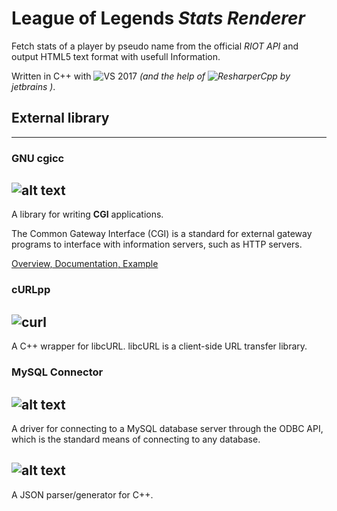 # League of Legends *Stats Renderer*

Fetch stats of a player by pseudo name 
from the official *RIOT API* and output 
HTML5 text format with usefull Information.

Written in C++ with ![VS 2017](https://i.imgur.com/Cl9ovaR.png "Visual Studio 2017 ")  *(and the help of ![ResharperCpp](https://i.imgur.com/xxlykAx.png "ResharperCpp")  by jetbrains )*. 

## External library
---------------

### GNU cgicc
![alt text](https://i.imgur.com/utDFBWq.jpg "GNU Logo")
---------------
A library for writing **CGI** applications.

The Common Gateway Interface (CGI) is a 
standard for external gateway programs 
to interface with information servers, 
such as HTTP servers.

[Overview, Documentation, Example](https://www.gnu.org/software/cgicc/doc/index.html)

### cURLpp
![curl](https://i.imgur.com/r74FEIq.png "curl logo")
---------------
A C++ wrapper for libcURL.
libcURL is a client-side URL transfer library. 

### MySQL Connector
![alt text](https://i.imgur.com/mLrK7Pq.png "mysql logo") 
---------------
A driver for connecting to a MySQL database server through the ODBC API, which is the standard means of connecting to any database. 

![alt text](https://i.imgur.com/tHDiUgJ.jpg "json logo")
---------------
A JSON parser/generator for C++.
